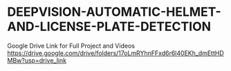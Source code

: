 # DEEPVISION-AUTOMATIC-HELMET-AND-LICENSE-PLATE-DETECTION

Google Drive Link for Full Project and Videos
https://drive.google.com/drive/folders/17oLmRYhnFFxd6r6l40EKh_dmEttHDMBw?usp=drive_link
